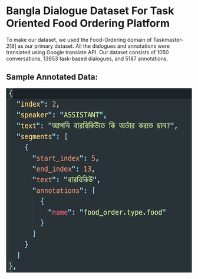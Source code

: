 # Bangla Dialogue Dataset For Task Oriented Food Ordering Platform
To make our dataset, we used the Food-Ordering domain of Taskmaster-2[8] as our primary dataset. All the dialogues and annotations were translated using Google translate API. Our dataset consists of 1050 conversations, 13953 task-based dialogues, and 5187 annotations.

## Sample Annotated Data: 
<img src= "https://github.com/iamrasheeq/Bangla-Dialogue-Dataset-For-Task-Oriented-Food-Ordering-Platform/blob/main/dataPic.png" width="550" height="500">
